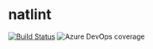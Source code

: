 # natlint

[![Build Status](https://amshove.visualstudio.com/natlint/_apis/build/status/MarkusAmshove.natlint?branchName=master)](https://amshove.visualstudio.com/natlint/_build/latest?definitionId=7&branchName=master) ![Azure DevOps coverage](https://img.shields.io/azure-devops/coverage/amshove/natlint/7)
